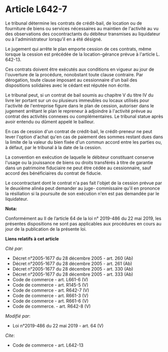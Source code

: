 # Article L642-7

Le tribunal détermine les contrats de crédit-bail, de location ou de fourniture de biens ou services nécessaires au maintien
de l'activité au vu des observations des cocontractants du débiteur transmises au liquidateur ou à l'administrateur lorsqu'il
en a été désigné.

Le jugement qui arrête le plan emporte cession de ces contrats, même lorsque la cession est précédée de la location-gérance
prévue à l'article L. 642-13.

Ces contrats doivent être exécutés aux conditions en vigueur au jour de l'ouverture de la procédure, nonobstant toute clause
contraire. Par dérogation, toute clause imposant au cessionnaire d'un bail des dispositions solidaires avec le cédant est
réputée non écrite.

Le tribunal peut, si un contrat de bail soumis au chapitre V du titre IV du livre Ier portant sur un ou plusieurs immeubles
ou locaux utilisés pour l'activité de l'entreprise figure dans le plan de cession, autoriser dans le jugement arrêtant le
plan le repreneur à adjoindre à l'activité prévue au contrat des activités connexes ou complémentaires. Le tribunal statue
après avoir entendu ou dûment appelé le bailleur.

En cas de cession d'un contrat de crédit-bail, le crédit-preneur ne peut lever l'option d'achat qu'en cas de paiement des
sommes restant dues dans la limite de la valeur du bien fixée d'un commun accord entre les parties ou, à défaut, par le
tribunal à la date de la cession.

La convention en exécution de laquelle le débiteur constituant conserve l'usage ou la jouissance de biens ou droits
transférés à titre de garantie dans un patrimoine fiduciaire ne peut être cédée au cessionnaire, sauf accord des
bénéficiaires du contrat de fiducie.

Le cocontractant dont le contrat n'a pas fait l'objet de la cession prévue par le deuxième alinéa peut demander au juge-
commissaire qu'il en prononce la résiliation si la poursuite de son exécution n'en est pas demandée par le liquidateur.

**Nota:**

Conformément au II de l’article 64 de la loi n° 2019-486 du 22 mai 2019, les présentes dispositions ne sont pas applicables
aux procédures en cours au jour de la publication de la présente loi.

**Liens relatifs à cet article**

_Cité par_:

  - Décret n°2005-1677 du 28 décembre 2005 - art. 260 (Ab)
  - Décret n°2005-1677 du 28 décembre 2005 - art. 261 (Ab)
  - Décret n°2005-1677 du 28 décembre 2005 - art. 330 (Ab)
  - Décret n°2005-1677 du 28 décembre 2005 - art. 333 (Ab)
  - Code de commerce - art. L661-6 (V)
  - Code de commerce - art. R145-5 (V)
  - Code de commerce - art. R642-7 (V)
  - Code de commerce - art. R661-3 (V)
  - Code de commerce - art. R661-6 (V)
  - Code de commerce. - art. R642-8 (V)

_Modifié par_:

  - Loi n°2019-486 du 22 mai 2019 - art. 64 (V)

_Cite_:

  - Code de commerce - art. L642-13
